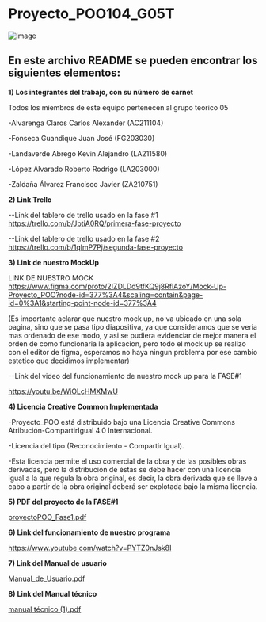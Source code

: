 # Proyecto_POO104_G05T

![image](https://user-images.githubusercontent.com/79995182/115089981-d773aa80-9ed0-11eb-9057-cbb1d840ff46.png)

 ## En este archivo README se pueden encontrar los siguientes elementos:

**1) Los integrantes del trabajo, con su número de carnet**

  Todos los miembros de este equipo pertenecen al grupo teorico 05
  
  -Alvarenga Claros	Carlos Alexander	(AC211104) 

  -Fonseca Guandique Juan José	(FG203030)

  -Landaverde Abrego	Kevin Alejandro (LA211580)

  -López Alvarado	Roberto Rodrigo	(LA203000)

  -Zaldaña Álvarez	Francisco Javier	(ZA210751)


**2) Link Trello**

--Link del tablero de trello usado en la fase #1
https://trello.com/b/JbtiA0RQ/primera-fase-proyecto

--Link del tablero de trello usado en la fase #2
https://trello.com/b/1qlmP7Pj/segunda-fase-proyecto

**3) Link de nuestro MockUp**

LINK DE NUESTRO MOCK
https://www.figma.com/proto/2IZDLDd9tfKQ9j8RflAzoY/Mock-Up-Proyecto_POO?node-id=377%3A4&scaling=contain&page-id=0%3A1&starting-point-node-id=377%3A4

(Es importante aclarar que nuestro mock up, no va ubicado en una sola pagina, sino que se pasa tipo diapositiva, ya que consideramos que se veria mas ordenado de ese modo, y asi se pudiera evidenciar de mejor manera el orden de como funcionaria la aplicacion, pero todo el mock up se realizo con el editor de figma, esperamos no haya ningun problema por ese cambio estetico que decidimos implementar) 

--Link del video del funcionamiento de nuestro mock up para la FASE#1

https://youtu.be/WiOLcHMXMwU

**4) Licencia Creative Common Implementada**

-Proyecto_POO está distribuido bajo una Licencia Creative Commons Atribución-CompartirIgual 4.0 Internacional.

-Licencia del tipo (Reconocimiento - Compartir Igual).

-Esta licencia permite el uso comercial de la obra y de las posibles obras derivadas, pero la distribución de éstas se debe hacer con una licencia igual a la que regula la obra original, es decir, la obra derivada que se lleve a cabo a partir de la obra original deberá ser explotada bajo la misma licencia.

**5) PDF del proyecto de la FASE#1**

[proyectoPOO_Fase1.pdf](https://github.com/Carlos-Alvarenga721/Proyecto_POO_MDB/files/7158549/proyectoPOO_Fase1.pdf)

**6) Link del funcionamiento de nuestro programa**

https://www.youtube.com/watch?v=PYTZ0nJsk8I


**7) Link del Manual de usuario**

[Manual_de_Usuario.pdf](https://github.com/Carlos-Alvarenga721/Proyecto_POO_MDB/files/7358625/Manual_de_Usuario.pdf)

**8) Link del Manual técnico**

[manual técnico (1).pdf](https://github.com/Carlos-Alvarenga721/Proyecto_POO_MDB/files/7358626/manual.tecnico.1.pdf)



